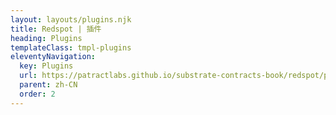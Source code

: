 ```yaml
---
layout: layouts/plugins.njk
title: Redspot | 插件
heading: Plugins
templateClass: tmpl-plugins
eleventyNavigation:
  key: Plugins
  url: https://patractlabs.github.io/substrate-contracts-book/redspot/plugin/
  parent: zh-CN
  order: 2
---
```



